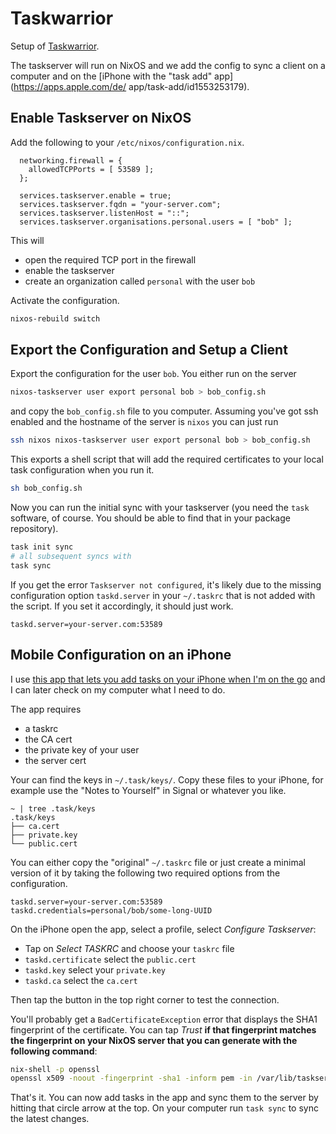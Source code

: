 # Taskwarrior

Setup of [Taskwarrior](https://taskwarrior.org/).

The taskserver will run on NixOS and we add the config to sync a client
on a computer  and on the [iPhone with the "task add"
app](https://apps.apple.com/de/ app/task-add/id1553253179).

## Enable Taskserver on NixOS

Add the following to your `/etc/nixos/configuration.nix`.

```nixos
  networking.firewall = {
    allowedTCPPorts = [ 53589 ];
  };

  services.taskserver.enable = true;
  services.taskserver.fqdn = "your-server.com";
  services.taskserver.listenHost = "::";
  services.taskserver.organisations.personal.users = [ "bob" ];
```

This will

- open the required TCP port in the firewall
- enable the taskserver
- create an organization called `personal` with the user `bob`

Activate the configuration.

```sh
nixos-rebuild switch
```

## Export the Configuration and Setup a Client

Export the configuration for the user `bob`. You either run on the
server

```sh
nixos-taskserver user export personal bob > bob_config.sh
```

and copy the `bob_config.sh` file to you computer. Assuming you've got
ssh enabled and the hostname of the server is `nixos` you can just run

```sh
ssh nixos nixos-taskserver user export personal bob > bob_config.sh
```

This exports a shell script that will add the required certificates to
your local task configuration when you run it.

```sh
sh bob_config.sh
```

Now you can run the initial sync with your taskserver (you need the
`task` software, of course. You should be able to find that in your
package
repository).

```sh
task init sync
# all subsequent syncs with
task sync
```

If you get the error `Taskserver not configured`, it's likely due to the
missing configuration option `taskd.server` in your `~/.taskrc` that is
not added with the script. If you set it accordingly, it should
just work.

```
taskd.server=your-server.com:53589
```

## Mobile Configuration on an iPhone

I use [this app that lets you add tasks on your iPhone when I'm on the
go](https://apps.apple.com/de/app/task-add/id1553253179) and I can later
check on my computer what I need to do.

The app requires

- a taskrc
- the CA cert
- the private key of your user
- the server cert

Your can find the keys in `~/.task/keys/`. Copy these files to your
iPhone, for example use the  "Notes to Yourself" in Signal or whatever
you like.

```
~ | tree .task/keys
.task/keys
├── ca.cert
├── private.key
└── public.cert
```

You can either copy the "original" `~/.taskrc` file or just create a
minimal version of it by taking the following two required options from
the configuration.

```
taskd.server=your-server.com:53589
taskd.credentials=personal/bob/some-long-UUID
```

On the iPhone open the app, select a profile, select *Configure
Taskserver*:

- Tap on *Select TASKRC* and choose your `taskrc` file
- `taskd.certificate` select the `public.cert`
- `taskd.key` select your `private.key`
- `taskd.ca` select the `ca.cert`

Then tap the button in the top right corner to test the connection.

You'll probably get a `BadCertificateException` error that displays the
SHA1 fingerprint of the certificate. You can tap *Trust* **if that
fingerprint matches the fingerprint on your NixOS server that you can
generate with the following command**:

```sh
nix-shell -p openssl
openssl x509 -noout -fingerprint -sha1 -inform pem -in /var/lib/taskserver/keys/server.cert
```

That's it. You can now add tasks in the app and sync them to the server
by hitting that circle arrow at the top. On your computer run
`task sync` to sync the latest changes.
